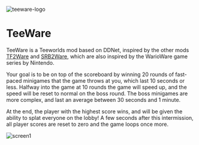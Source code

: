 ![teeware-logo](https://cdn.discordapp.com/attachments/825620987432927232/829158933096693800/teeware.png)

TeeWare
================================

TeeWare is a Teeworlds mod based on DDNet, inspired by the other mods [TF2Ware](https://forums.alliedmods.net/showthread.php?p=216072) and [SRB2Ware](https://mb.srb2.org/threads/srb2ware-v1-2-warioware-microgaming.28288/), which are also inspired by the WarioWare game series by Nintendo.

Your goal is to be on top of the scoreboard by winning 20 rounds of fast-paced minigames that the game throws at you, which last 10 seconds or less.
Halfway into the game at 10 rounds the game will speed up, and the speed will be reset to normal on the boss round.
The boss minigames are more complex, and last an average between 30 seconds and 1 minute.

At the end, the player with the highest score wins, and will be given the ability to splat everyone on the lobby!
A few seconds after this intermission, all player scores are reset to zero and the game loops once more.

![screen1](https://funkyimg.com/i/3bL5o.png)
